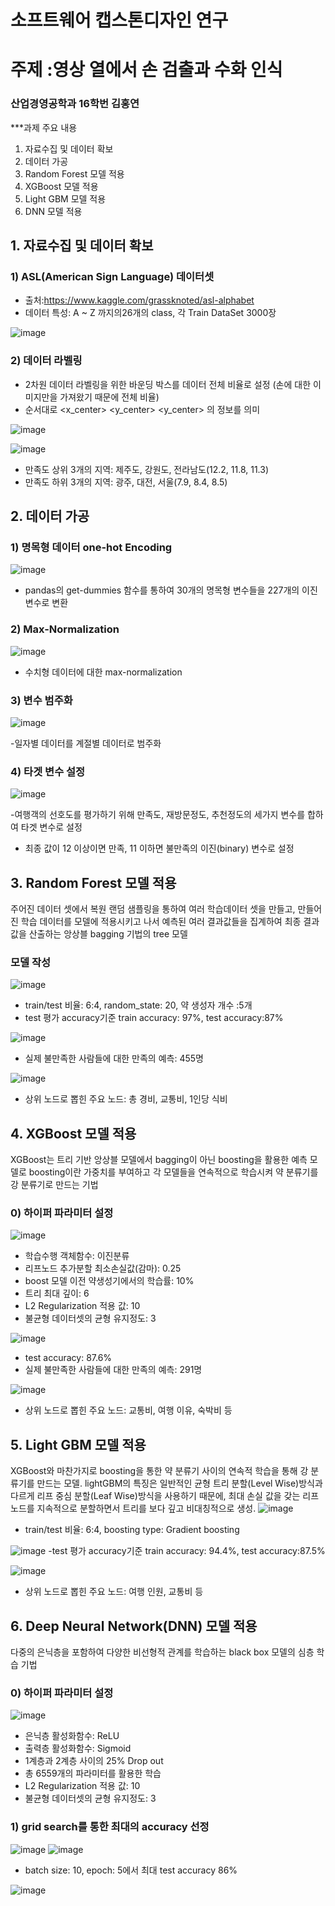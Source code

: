 # 소프트웨어 캡스톤디자인 연구 

# 주제 :영상 열에서 손 검출과 수화 인식

### 산업경영공학과 16학번 김홍연

***과제 주요 내용
1) 자료수집 및 데이터 확보
2) 데이터 가공
3) Random Forest 모델 적용
4) XGBoost 모델 적용
5) Light GBM 모델 적용
6) DNN 모델 적용

## 1. 자료수집 및 데이터 확보

### 1) ASL(American Sign Language) 데이터셋
- 출처:https://www.kaggle.com/grassknoted/asl-alphabet
- 데이터 특성: A ~ Z 까지의26개의 class, 각 Train DataSet 3000장

![image](https://user-images.githubusercontent.com/62275592/113810732-cecef600-97a5-11eb-9672-e84f8fc6602b.png)


### 2) 데이터 라벨링
- 2차원 데이터 라벨링을 위한 바운딩 박스를 데이터 전체 비율로 설정
  (손에 대한 이미지만을 가져왔기 때문에 전체 비율)
- 순서대로 <class> <x_center> <y_center> <y_center> <width> <height> 의 정보를 의미

![image](https://user-images.githubusercontent.com/62275592/113811838-e9a26a00-97a7-11eb-8c7b-c82938ee98d0.png)


![image](https://user-images.githubusercontent.com/62275592/113811670-9af4d000-97a7-11eb-9d07-678dfefe8554.png)


- 만족도 상위 3개의 지역: 제주도, 강원도, 전라남도(12.2, 11.8, 11.3)
- 만족도 하위 3개의 지역: 광주, 대전, 서울(7.9, 8.4, 8.5)

## 2. 데이터 가공

### 1) 명목형 데이터 one-hot Encoding
![image](https://user-images.githubusercontent.com/62275592/102603449-2b11f980-4166-11eb-8f75-cbfb81a9aaca.png)

- pandas의 get-dummies 함수를 통하여 30개의 명목형 변수들을 227개의 이진 변수로 변환

### 2) Max-Normalization

![image](https://user-images.githubusercontent.com/62275592/102603642-71675880-4166-11eb-8657-553d23d9d270.png)

- 수치형 데이터에 대한 max-normalization


### 3) 변수 범주화
![image](https://user-images.githubusercontent.com/62275592/102604168-23068980-4167-11eb-8ca0-2cf81468047b.png)

-일자별 데이터를 계절별 데이터로 범주화


### 4) 타겟 변수 설정
![image](https://user-images.githubusercontent.com/62275592/102604268-4598a280-4167-11eb-85fb-3241d39e0d9d.png)

-여행객의 선호도를 평가하기 위해 만족도, 재방문정도, 추천정도의 세가지 변수를 합하여 타겟 변수로 설정
- 최종 값이 12 이상이면 만족, 11 이하면 불만족의 이진(binary) 변수로 설정

## 3. Random Forest 모델 적용
주어진 데이터 셋에서 복원 랜덤 샘플링을 통하여 여러 학습데이터 셋을 만들고, 만들어진 학습 데이터를 모델에 적용시키고 나서 
예측된 여러 결과값들을 집계하여 최종 결과값을 산출하는 앙상블 bagging  기법의 tree 모델
### 모델 작성
![image](https://user-images.githubusercontent.com/62275592/102604703-edae6b80-4167-11eb-9d0b-61f300cf1dd0.png)

- train/test 비율: 6:4, random_state: 20, 약 생성자 개수 :5개 
- test 평가 accuracy기준 train accuracy: 97%, test accuracy:87%

![image](https://user-images.githubusercontent.com/62275592/102605288-68778680-4168-11eb-9221-ddb2745654d2.png)
- 실제 불만족한 사람들에 대한 만족의 예측: 455명

![image](https://user-images.githubusercontent.com/62275592/102605502-b4c2c680-4168-11eb-8989-3a2b0f82191a.png)

-  상위 노드로 뽑힌 주요 노드: 총 경비, 교통비, 1인당 식비 

## 4. XGBoost 모델 적용
XGBoost는 트리 기반 앙상블 모델에서 bagging이 아닌 boosting을 활용한 예측 모델로 
boosting이란 가중치를 부여하고 각 모델들을 연속적으로 학습시켜 약 분류기를 강 분류기로 만드는 기법
### 0) 하이퍼 파라미터 설정

![image](https://user-images.githubusercontent.com/62275592/102605831-3adf0d00-4169-11eb-8e76-0edaf79a9f0e.png)

- 학습수행 객체함수: 이진분류
- 리프노드 추가분할 최소손실값(감마): 0.25
- boost 모델 이전 약생성기에서의 학습률: 10%
- 트리 최대 깊이: 6
- L2 Regularization 적용 값: 10
- 불균형 데이터셋의 균형 유지정도: 3

![image](https://user-images.githubusercontent.com/62275592/102606748-94940700-416a-11eb-9f7d-96b43512e0f9.png)
- test accuracy: 87.6%
- 실제 불만족한 사람들에 대한 만족의 예측: 291명

![image](https://user-images.githubusercontent.com/62275592/102607069-0704e700-416b-11eb-8477-21f253eec9be.png)
- 상위 노드로 뽑힌 주요 노드: 교통비, 여행 이유, 숙박비 등 

## 5. Light GBM 모델 적용
XGBoost와 마찬가지로 boosting을 통한 약 분류기 사이의 연속적 학습을 통해 강 분류기를 만드는 모델. 
lightGBM의 특징은 일반적인 균형 트리 분할(Level Wise)방식과 다르게 리프 중심 분할(Leaf Wise)방식을 사용하기 때문에,
최대 손실 값을 갖는 리프 노드를 지속적으로 분할하면서 트리를 보다 깊고 비대칭적으로 생성.
![image](https://user-images.githubusercontent.com/62275592/102607705-10428380-416c-11eb-8d33-746c903c3dfd.png)
- train/test 비율: 6:4, boosting type: Gradient boosting

![image](https://user-images.githubusercontent.com/62275592/102608101-b2fb0200-416c-11eb-8b7e-6f896fd562b5.png)
-test 평가 accuracy기준 train accuracy: 94.4%, test accuracy:87.5%

![image](https://user-images.githubusercontent.com/62275592/102608268-f8b7ca80-416c-11eb-9174-33159c00a684.png)
- 상위 노드로 뽑힌 주요 노드: 여행 인원, 교통비 등

## 6. Deep Neural Network(DNN) 모델 적용
 다중의 은닉층을 포함하여 다양한 비선형적 관계를 학습하는 black box 모델의 심층 학습 기법
 ### 0) 하이퍼 파라미터 설정
 ![image](https://user-images.githubusercontent.com/62275592/102608603-75e33f80-416d-11eb-97a1-5a2998afbf06.png)
- 은닉층 활성화함수: ReLU
- 출력층 활성화함수: Sigmoid
- 1계층과 2계층 사이의 25% Drop out
- 총 6559개의 파라미터를 활용한 학습
- L2 Regularization 적용 값: 10
- 불균형 데이터셋의 균형 유지정도: 3

 ### 1) grid search를 통한 최대의 accuracy 선정
 ![image](https://user-images.githubusercontent.com/62275592/102609150-58fb3c00-416e-11eb-89cb-2183279fb235.png)
![image](https://user-images.githubusercontent.com/62275592/102609201-703a2980-416e-11eb-87df-1ff0b032cd80.png)
- batch size: 10, epoch: 5에서 최대 test accuracy 86%

![image](https://user-images.githubusercontent.com/62275592/102609513-f8203380-416e-11eb-9661-e242a8c7f53f.png)


